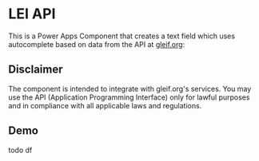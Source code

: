 
# LEI API

This is a Power Apps Component that creates a text field which uses
autocomplete based on data from the API at
[gleif.org](https://documenter.getpostman.com/view/7679680/SVYrrxuU?version=latest):

## Disclaimer

The component is intended to integrate with gleif.org's services. You may use the API (Application Programming Interface) only for lawful purposes and in compliance with all applicable laws and regulations.

## Demo

todo df
